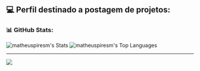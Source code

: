 
## 💻 Perfil destinado a postagem de projetos:
### 📊 GitHub Stats:
![matheuspiresm's Stats](https://github-readme-stats.vercel.app/api?username=matheuspiresm&theme=vue-dark&show_icons=true&hide_border=false&count_private=false&layout=compact)
![matheuspiresm's Top Languages](https://github-readme-stats.vercel.app/api/top-langs/?username=matheuspiresm&theme=vue-dark&show_icons=true&hide_border=false&layout=compact)

---
[![](https://visitcount.itsvg.in/api?id=matheuspiresm&icon=0&color=0)](https://visitcount.itsvg.in)

<!-- Proudly created with GPRM ( https://gprm.itsvg.in ) -->
